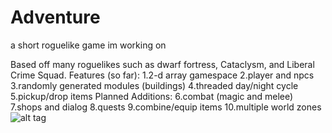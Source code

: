 # Adventure
a short roguelike game im working on

Based off many roguelikes such as dwarf fortress, Cataclysm, and Liberal Crime Squad.
Features (so far):
  1.2-d array gamespace
  2.player and npcs
  3.randomly generated modules (buildings)
  4.threaded day/night cycle
  5.pickup/drop items
Planned Additions:
  6.combat (magic and melee)
  7.shops and dialog
  8.quests
  9.combine/equip items
  10.multiple world zones
![alt tag](http://url/to/img.png)
